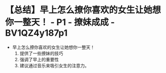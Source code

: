 # 【总结】早上怎么撩你喜欢的女生让她想你一整天！ - P1 - 撩妹成成 - BV1QZ4y187p1

-   早上怎么撩你喜欢的女生让她想你一整天！
    1.  提供了一些撩妹的技巧
    2.  强调了早上的重要性
    3.  建议通过音乐来吸引女生的注意力。
